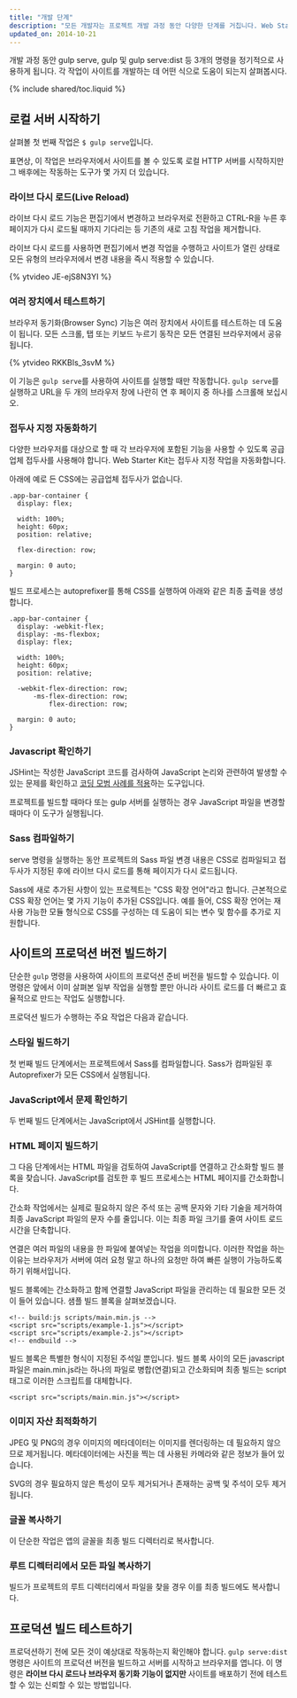 ```yaml
---
title: "개발 단계"
description: "모든 개발자는 프로젝트 개발 과정 동안 다양한 단계를 거칩니다. Web Starter Kit는 생산성을 높이고 각 단계에서 수행해야 하는 작업의 범위를 간소화합니다."
updated_on: 2014-10-21
---
```


<p class="intro">
  개발 과정 동안 gulp serve, gulp 및 gulp serve:dist 등 3개의 명령을 정기적으로 사용하게 됩니다. 각 작업이 사이트를 개발하는 데 어떤 식으로 도움이 되는지 살펴봅시다.
</p>

{% include shared/toc.liquid %}

## 로컬 서버 시작하기

살펴볼 첫 번째 작업은 `$ gulp serve`입니다.

표면상, 이 작업은 브라우저에서 사이트를 볼 수 있도록 로컬 HTTP 서버를
시작하지만 그 배후에는 작동하는 도구가 몇 가지 더 있습니다.

### 라이브 다시 로드(Live Reload)

라이브 다시 로드 기능은 편집기에서 변경하고 브라우저로 전환하고
CTRL-R을 누른 후 페이지가 다시 로드될 때까지 기다리는 등 기존의 새로 고침 작업을
제거합니다.

라이브 다시 로드를 사용하면 편집기에서 변경 작업을 수행하고 사이트가 열린 상태로 모든 유형의 브라우저에서 변경 내용을 즉시
적용할 수 있습니다.

{% ytvideo JE-ejS8N3YI %}

### 여러 장치에서 테스트하기

브라우저 동기화(Browser Sync) 기능은 여러 장치에서 사이트를 테스트하는 데 도움이 됩니다. 모든 스크롤,
탭 또는 키보드 누르기 동작은 모든 연결된 브라우저에서 공유됩니다.

{% ytvideo RKKBIs_3svM %}

이 기능은 `gulp serve`를 사용하여 사이트를 실행할 때만 작동합니다. `gulp serve`를 실행하고
URL을 두 개의 브라우저 창에 나란히 연 후 페이지 중 하나를
스크롤해 보십시오.

### 접두사 지정 자동화하기

다양한 브라우저를 대상으로 할 때 각 브라우저에 포함된 기능을 사용할 수
있도록 공급업체 접두사를 사용해야 합니다. Web Starter Kit는 접두사 지정
작업을 자동화합니다.

아래에 예로 든 CSS에는 공급업체 접두사가 없습니다.

    .app-bar-container {
      display: flex;

      width: 100%;
      height: 60px;
      position: relative;

      flex-direction: row;

      margin: 0 auto;
    }

빌드 프로세스는 autoprefixer를 통해 CSS를 실행하여 아래와 같은
최종 출력을 생성합니다.

    .app-bar-container {
      display: -webkit-flex;
      display: -ms-flexbox;
      display: flex;

      width: 100%;
      height: 60px;
      position: relative;

      -webkit-flex-direction: row;
          -ms-flex-direction: row;
              flex-direction: row;

      margin: 0 auto;
    }

### Javascript 확인하기

JSHint는 작성한 JavaScript 코드를 검사하여 JavaScript 논리와 관련하여 발생할 수 있는
문제를 확인하고 [코딩 모범 사례를 적용](http://www.jshint.com/docs/)하는 도구입니다.

프로젝트를 빌드할 때마다 또는 gulp 서버를 실행하는 경우 JavaScript
파일을 변경할 때마다 이 도구가 실행됩니다.

### Sass 컴파일하기

serve 명령을 실행하는 동안 프로젝트의 Sass 파일 변경 내용은
CSS로 컴파일되고 접두사가 지정된 후에 라이브 다시 로드를 통해
페이지가 다시 로드됩니다.

Sass에 새로 추가된 사항이 있는 프로젝트는 "CSS 확장
언어"라고 합니다. 근본적으로 CSS 확장 언어는 몇 가지 기능이 추가된 CSS입니다. 예를 들어,
CSS 확장 언어는 재사용 가능한 모듈 형식으로 CSS를 구성하는 데 도움이 되는
변수 및 함수를 추가로 지원합니다.

## 사이트의 프로덕션 버전 빌드하기

단순한 `gulp` 명령을 사용하여 사이트의 프로덕션 준비 버전을
빌드할 수 있습니다. 이 명령은 앞에서 이미 살펴본 일부 작업을 실행할 뿐만 아니라 사이트 로드를
더 빠르고 효율적으로 만드는 작업도 실행합니다.

프로덕션 빌드가 수행하는 주요 작업은 다음과 같습니다.

### 스타일 빌드하기

첫 번째 빌드 단계에서는 프로젝트에서 Sass를 컴파일합니다. Sass가 컴파일된 후
Autoprefixer가 모든 CSS에서 실행됩니다.

### JavaScript에서 문제 확인하기

두 번째 빌드 단계에서는 JavaScript에서 JSHint를 실행합니다.

### HTML 페이지 빌드하기

그 다음 단계에서는 HTML 파일을 검토하여 JavaScript를 연결하고 간소화할
빌드 블록을 찾습니다. JavaScript를 검토한 후 빌드 프로세스는 HTML
페이지를 간소화합니다.

간소화 작업에서는 실제로 필요하지 않은 주석 또는 공백 문자와 
기타 기술을 제거하여 최종 JavaScript 파일의 문자 수를
줄입니다. 이는 최종 파일 크기를 줄여 사이트 로드 시간을
단축합니다.

연결은 여러 파일의 내용을 한 파일에 붙여넣는 작업을 의미합니다. 이러한
작업을 하는 이유는 브라우저가 서버에 여러 요청 말고 하나의 요청만
하여 빠른 실행이 가능하도록 하기 위해서입니다.

빌드 블록에는 간소화하고 함께 연결할 JavaScript 파일을 관리하는 데
필요한 모든 것이 들어 있습니다. 샘플 빌드 블록을 살펴보겠습니다.

    <!-- build:js scripts/main.min.js -->
    <script src="scripts/example-1.js"></script>
    <script src="scripts/example-2.js"></script>
    <!-- endbuild -->

빌드 블록은 특별한 형식이 지정된 주석일 뿐입니다.
빌드 블록 사이의 모든 javascript 파일은 main.min.js라는 하나의
파일로 병합(연결)되고 간소화되며 최종 빌드는 script
태그로 이러한 스크립트를 대체합니다.

    <script src="scripts/main.min.js"></script>

### 이미지 자산 최적화하기

JPEG 및 PNG의 경우 이미지의 메타데이터는 이미지를 렌더링하는 데
필요하지 않으므로 제거됩니다. 메타데이터에는 사진을 찍는 데 사용된 카메라와 같은
정보가 들어 있습니다.

SVG의 경우 필요하지 않은 특성이 모두 제거되거나 존재하는 공백 및
주석이 모두 제거됩니다.

### 글꼴 복사하기

이 단순한 작업은 앱의 글꼴을 최종 빌드 디렉터리로 복사합니다.

### 루트 디렉터리에서 모든 파일 복사하기

빌드가 프로젝트의 루트 디렉터리에서 파일을 찾을 경우 이를
최종 빌드에도 복사합니다.

## 프로덕션 빌드 테스트하기

프로덕션하기 전에 모든 것이 예상대로 작동하는지 확인해야
합니다. `gulp serve:dist` 명령은 사이트의 프로덕션 버전을 빌드하고 서버를 시작하고 브라우저를
엽니다. 이 명령은 **라이브 다시 로드나 
브라우저 동기화 기능이 없지만** 사이트를 배포하기 전에 테스트할 수 있는 신뢰할 수 있는 방법입니다.


